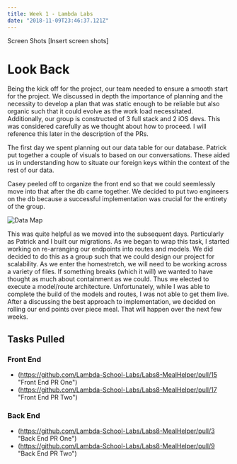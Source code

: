 ```yaml
---
title: Week 1 - Lambda Labs
date: "2018-11-09T23:46:37.121Z"
---
```

Screen Shots
[Insert screen shots]

# Look Back

Being the kick off for the project, our team needed to ensure a smooth start for the project. We discussed in depth the importance of planning and the necessity to develop a plan that was static enough to be reliable but also organic such that it could evolve as the work load necessitated. Additionally, our group is constructed of 3 full stack and 2 iOS devs. This was considered carefully as we thought about how to proceed. I will reference this later in the description of the PRs.

The first day we spent planning out our data table for our database. Patrick put together a couple of visuals to based on our conversations. These aided us in understanding how to situate our foreign keys within the context of the rest of our data.

Casey peeled off to organize the front end so that we could seemlessly move into that after the db came together. We decided to put two engineers on the db because a successful implementation was crucial for the entirety of the group.

![Data Map](../src/assets/Datamap.png "Mapping our data prior to db construction")

This was quite helpful as we moved into the subsequent days. Particularly as Patrick and I built our migrations. As we began to wrap this task, I started working on re-arranging our endpoints into routes and models. We did decided to do this as a group such that we could design our project for scalability. As we enter the homestretch, we will need to be working across a variety of files. If something breaks (which it will) we wanted to have thought as much about containment as we could. Thus we elected to execute a model/route architecture. Unfortunately, while I was able to complete the build of the models and routes, I was not able to get them live. After a discussing the best approach to implementation, we decided on rolling our end points over piece meal. That will happen over the next few weeks.




## Tasks Pulled
### Front End
 - (https://github.com/Lambda-School-Labs/Labs8-MealHelper/pull/15 "Front End PR One")
 - (https://github.com/Lambda-School-Labs/Labs8-MealHelper/pull/17 "Front End PR Two")


### Back End

- (https://github.com/Lambda-School-Labs/Labs8-MealHelper/pull/3 "Back End PR One")
- (https://github.com/Lambda-School-Labs/Labs8-MealHelper/pull/9 "Back End PR Two")